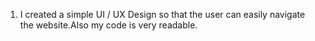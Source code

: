 1. I created a simple UI / UX Design so that the user can easily navigate the website.Also my code is very readable.